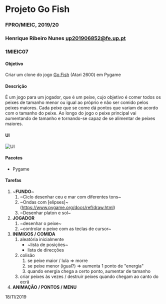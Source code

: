 # Projeto Go Fish
### FPRO/MIEIC, 2019/20
### Henrique Ribeiro Nunes up201906852@fe.up.pt
### 1MIEIC07 

#### Objetivo

Criar um clone do jogo [Go Fish](http://www.free80sarcade.com/2600_Go_Fish.php) (Atari 2600) em Pygame

#### Descrição

É um jogo para um jogador, que é um peixe, cujo objetivo é comer todos os peixes de tamanho menor ou igual ao próprio e não ser comido pelos peixes maiores. Cada peixe que se come dá pontos que variam de acordo com o tamanho do peixe. Ao longo do jogo o peixe principal vai aumentando de tamanho e tornando-se capaz de se alimentar de peixes maiores.

#### UI

![UI](https://github.com/Rikenunes8/gofish-atari/blob/master/Environment.png) 

#### Pacotes

- Pygame

#### Tarefas

1. ~**FUNDO**~
   1. ~Ciclo desenhar ceu e mar com diferentes tons~
   1. ~Ondas com [elipses]~(https://www.pygame.org/docs/ref/draw.html)
   1. ~Desenhar platon e sol~
1. **JOGADOR**
   1. ~desenhar o peixe~
   1. ~controlar o peixe com as teclas de cursor~
1. **INIMIGOS / COMIDA**
   1. aleatória inicialmente
      * ~lista de posições~
      * lista de direcções 
   1. colisão
      1. se peixe maior / lula => morre
      1. se peixe menor (igual?) => aumenta 1 ponto de "energia"
      1. quando energia chega a certo ponto, aumentar de tamanho
   1. criar peixes às vezes / destruir peixes quando chegam ao canto do ecrã
1. **ANIMAÇÃO / PONTOS / MENU**

18/11/2019
